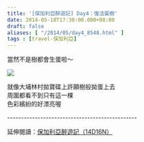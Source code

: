 ```yaml
---
title: '[保加利亞醉遊記] Day4：復活蛋樹'
date: 2014-05-18T17:30:00.000+08:00
draft: false
aliases: [ "/2014/05/day4_8548.html" ]
tags : [travel-保加利亞]
---
```


當然不是樹都會生蛋啦～  

![](/images/bulgaria4c.jpg)

就像大埔林村拋寶碟上許願樹般拋蛋上去  
周圍都看不到只有這一棵  
色彩繽紛的好漂亮喔  
  
\-----------------------------------------------  
  
延伸閱讀：[保加利亞醉遊記（14D16N）](https://hidie.net/bulgaria14d16n/)
